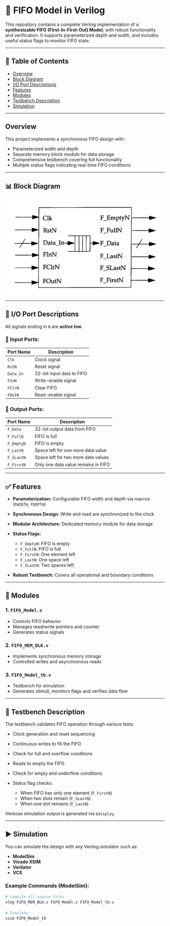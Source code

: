 # 🚀 FIFO Model in Verilog

This repository contains a complete Verilog implementation of a **synthesizable FIFO (First-In-First-Out) Model**, with robust functionality and verification. It supports parameterized depth and width, and includes useful status flags to monitor FIFO state.

---

## 📁 Table of Contents

* [Overview](#overview)
* [Block Diagram](#-block-diagram)
* [I/O Port Descriptions](#-io-port-descriptions)
* [Features](#-features)
* [Modules](#-modules)
* [Testbench Description](#-testbench-description)
* [Simulation](#-simulation)

---

## Overview

This project implements a synchronous FIFO design with:

* Parameterized width and depth
* Separate memory block module for data storage
* Comprehensive testbench covering full functionality
* Multiple status flags indicating real-time FIFO conditions

---

## 📊 Block Diagram

![FIFO Block Diagram](https://raw.githubusercontent.com/Srikar109755/FIFO_Model/main/FIFO/images/FIFO_Block_Diagram.png)

---

## 🔌 I/O Port Descriptions

All signals ending in `N` are **active low**.

### 🔀 Input Ports:

| Port Name | Description               |
| --------- | ------------------------- |
| `Clk`     | Clock signal              |
| `RstN`    | Reset signal              |
| `Data_In` | 32-bit input data to FIFO |
| `FInN`    | Write-enable signal       |
| `FClrN`   | Clear FIFO                |
| `FOutN`   | Read-enable signal        |

### 🛄 Output Ports:

| Port Name  | Description                         |
| ---------- | ----------------------------------- |
| `F_Data`   | 32-bit output data from FIFO        |
| `F_FullN`  | FIFO is full                        |
| `F_EmptyN` | FIFO is empty                       |
| `F_LastN`  | Space left for one more data value  |
| `F_SLastN` | Space left for two more data values |
| `F_FirstN` | Only one data value remains in FIFO |

---

## ✅ Features

* **Parameterization:** Configurable FIFO width and depth via macros (`FWIDTH`, `FDEPTH`)
* **Synchronous Design:** Write and read are synchronized to the clock
* **Modular Architecture:** Dedicated memory module for data storage
* **Status Flags:**

  * `F_EmptyN`: FIFO is empty
  * `F_FullN`: FIFO is full
  * `F_FirstN`: One element left
  * `F_LastN`: One space left
  * `F_SLastN`: Two spaces left
* **Robust Testbench:** Covers all operational and boundary conditions

---

## 📁 Modules

### 1. `FIFO_Model.v`

* Controls FIFO behavior
* Manages read/write pointers and counter
* Generates status signals

### 2. `FIFO_MEM_BLK.v`

* Implements synchronous memory storage
* Controlled writes and asynchronous reads

### 3. `FIFO_Model_tb.v`

* Testbench for simulation
* Generates stimuli, monitors flags and verifies data flow

---

## 🧪 Testbench Description

The testbench validates FIFO operation through various tests:

* Clock generation and reset sequencing
* Continuous writes to fill the FIFO
* Check for full and overflow conditions
* Reads to empty the FIFO
* Check for empty and underflow conditions
* Status flag checks:

  * When FIFO has only one element (`F_FirstN`)
  * When two slots remain (`F_SLastN`)
  * When one slot remains (`F_LastN`)

Verbose simulation output is generated via `$display`.

---

## ▶️ Simulation

You can simulate the design with any Verilog simulator such as:

* **ModelSim**
* **Vivado XSIM**
* **Verilator**
* **VCS**

### Example Commands (ModelSim):

```bash
# Compile all source files
vlog FIFO_MEM_BLK.v FIFO_Model.v FIFO_Model_tb.v

# Simulate
vsim FIFO_Model_tb
